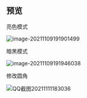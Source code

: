 ## 预览

亮色模式

![image-20211109191901499](https://i.loli.net/2021/11/11/JXQoqAul1iUcyKP.png)

暗黑模式

![image-20211109191946038](https://i.loli.net/2021/11/11/XCsFKU3ewOhEALI.png)

修改圆角

![QQ截图20211111183036](https://i.loli.net/2021/11/11/Uc8jMoBESbC7Gwf.png)

